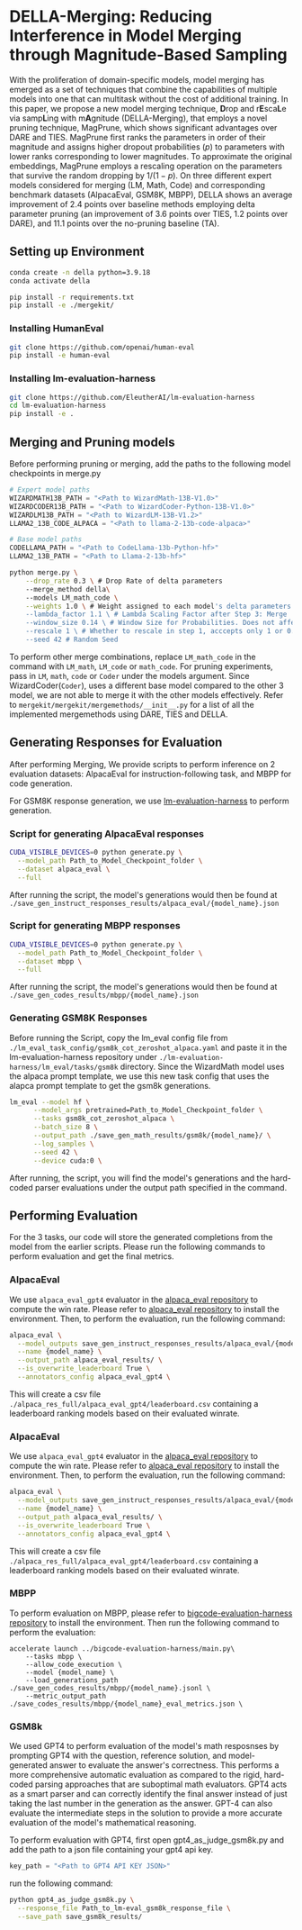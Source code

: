 # DELLA-Merging: Reducing Interference in Model Merging through Magnitude-Based Sampling

With the proliferation of domain-specific models, model merging has emerged as a set of techniques that combine the capabilities of multiple models into one that can multitask without the cost of additional training. In this paper, we propose a new model merging technique, **D**rop and r**E**sca**L**e via samp**L**ing with m**A**gnitude (DELLA-Merging), that employs a novel pruning technique, MagPrune, which shows significant advantages over DARE and TIES. MagPrune first ranks the parameters in order of their magnitude and assigns higher dropout probabilities ($p$) to parameters with lower ranks corresponding to lower magnitudes. To approximate the original embeddings, MagPrune employs a rescaling operation on the parameters that survive the random dropping by $1/(1-p)$. On three different expert models considered for merging (LM, Math, Code) and corresponding benchmark datasets (AlpacaEval, GSM8K, MBPP), DELLA shows an average improvement of 2.4 points over baseline methods employing delta parameter pruning (an improvement of 3.6 points over TIES, 1.2 points over DARE), and 11.1 points over the no-pruning baseline (TA).

## Setting up Environment
```bash
conda create -n della python=3.9.18
conda activate della

pip install -r requirements.txt
pip install -e ./mergekit/
```

### Installing HumanEval
```bash
git clone https://github.com/openai/human-eval
pip install -e human-eval
```

### Installing lm-evaluation-harness
```bash
git clone https://github.com/EleutherAI/lm-evaluation-harness
cd lm-evaluation-harness
pip install -e .
```

## Merging and Pruning models
Before performing pruning or merging, add the paths to the following model checkpoints in merge.py

```py
# Expert model paths
WIZARDMATH13B_PATH = "<Path to WizardMath-13B-V1.0>"
WIZARDCODER13B_PATH = "<Path to WizardCoder-Python-13B-V1.0>"
WIZARDLM13B_PATH = "<Path to WizardLM-13B-V1.2>"
LLAMA2_13B_CODE_ALPACA = "<Path to llama-2-13b-code-alpaca>"

# Base model paths
CODELLAMA_PATH = "<Path to CodeLlama-13b-Python-hf>"
LLAMA2_13B_PATH = "<Path to Llama-2-13b-hf>"
```

```bash
python merge.py \
    --drop_rate 0.3 \ # Drop Rate of delta parameters
    --merge_method della\ 
    --models LM_math_code \
    --weights 1.0 \ # Weight assigned to each model's delta parameters
    --lambda_factor 1.1 \ # Lambda Scaling Factor after Step 3: Merge
    --window_size 0.14 \ # Window Size for Probabilities. Does not affect DARE and TIES
    --rescale 1 \ # Whether to rescale in step 1, acccepts only 1 or 0.
    --seed 42 # Random Seed 
```

To perform other merge combinations, replace `LM_math_code` in the command with `LM_math`, `LM_code` or `math_code`. For pruning experiments, pass in `LM`, `math`, `code` or `Coder` under the models argument. Since WizardCoder(`Coder`), uses a different base model compared to the other 3 model, we are not able to merge it with the other models effectively. Refer to `mergekit/mergekit/mergemethods/__init__.py` for a list of all the implemented mergemethods using DARE, TIES and DELLA.

## Generating Responses for Evaluation
After performing Merging, We provide scripts to perform inference on 2 evaluation datasets: AlpacaEval for instruction-following task, and MBPP for code generation.

For GSM8K response generation, we use [lm-evaluation-harness](https://github.com/EleutherAI/lm-evaluation-harness) to perform generation.

### Script for generating AlpacaEval responses
```bash
CUDA_VISIBLE_DEVICES=0 python generate.py \
  --model_path Path_to_Model_Checkpoint_folder \
  --dataset alpaca_eval \
  --full
```
After running the script, the model's generations would then be found at `./save_gen_instruct_responses_results/alpaca_eval/{model_name}.json`

### Script for generating MBPP responses
```bash
CUDA_VISIBLE_DEVICES=0 python generate.py \
  --model_path Path_to_Model_Checkpoint_folder \
  --dataset mbpp \
  --full
```
After running the script, the model's generations would then be found at `./save_gen_codes_results/mbpp/{model_name}.json`

### Generating GSM8K Responses
Before running the Script, copy the lm_eval config file from `./lm_eval_task_config/gsm8k_cot_zeroshot_alpaca.yaml` and paste it in the lm-evaluation-harness repository under `./lm-evaluation-harness/lm_eval/tasks/gsm8k` directory. Since the WizardMath model uses the alpaca prompt template, we use this new task config that uses the alapca prompt template to get the gsm8k generations.

```bash
lm_eval --model hf \
      --model_args pretrained=Path_to_Model_Checkpoint_folder \
      --tasks gsm8k_cot_zeroshot_alpaca \
      --batch_size 8 \
      --output_path ./save_gen_math_results/gsm8k/{model_name}/ \
      --log_samples \
      --seed 42 \
      --device cuda:0 \
```

After running, the script, you will find the model's generations and the hard-coded parser evaluations under the output path specified in the command.

## Performing Evaluation
For the 3 tasks, our code will store the generated completions from the model from the earlier scripts. Please run the following commands to perform evaluation and get the final metrics.

### AlpacaEval
We use ```alpaca_eval_gpt4``` evaluator in the [alpaca_eval repository](https://github.com/tatsu-lab/alpaca_eval) to compute the win rate. Please refer to [alpaca_eval repository](https://github.com/tatsu-lab/alpaca_eval) to install the environment. Then, to perform the evaluation, run the following command:
```bash
alpaca_eval \
  --model_outputs save_gen_instruct_responses_results/alpaca_eval/{model_name}.json \
  --name {model_name} \
  --output_path alpaca_eval_results/ \
  --is_overwrite_leaderboard True \
  --annotators_config alpaca_eval_gpt4 \
```
This will create a csv file ```./alpaca_res_full/alpaca_eval_gpt4/leaderboard.csv``` containing a leaderboard ranking models based on their evaluated winrate.

### AlpacaEval
We use ```alpaca_eval_gpt4``` evaluator in the [alpaca_eval repository](https://github.com/tatsu-lab/alpaca_eval) to compute the win rate. Please refer to [alpaca_eval repository](https://github.com/tatsu-lab/alpaca_eval) to install the environment. Then, to perform the evaluation, run the following command:
```bash
alpaca_eval \
  --model_outputs save_gen_instruct_responses_results/alpaca_eval/{model_name}.json \
  --name {model_name} \
  --output_path alpaca_eval_results/ \
  --is_overwrite_leaderboard True \
  --annotators_config alpaca_eval_gpt4 \
```
This will create a csv file ```./alpaca_res_full/alpaca_eval_gpt4/leaderboard.csv``` containing a leaderboard ranking models based on their evaluated winrate.

### MBPP

To perform evaluation on MBPP, please refer to [bigcode-evaluation-harness repository](https://github.com/bigcode-project/bigcode-evaluation-harness) to install the environment. Then run the following command to perform the evaluation:

```{bash}
accelerate launch ../bigcode-evaluation-harness/main.py\
    --tasks mbpp \
    --allow_code_execution \
    --model {model_name} \
    --load_generations_path ./save_gen_codes_results/mbpp/{model_name}.jsonl \
    --metric_output_path ./save_codes_results/mbpp/{model_name}_eval_metrics.json \
```

### GSM8k
We used GPT4 to perform evaluation of the model's math resposnses by prompting GPT4 with the question, reference solution, and model-generated answer to evaluate the answer's correctness. This performs a more comprehensive automatic evaluation as compared to the rigid, hard-coded parsing approaches that are suboptimal math evaluators. GPT4 acts as a smart parser and can correctly identify the final answer instead of just taking the last number in the generation as the answer. GPT-4 can also evaluate the intermediate steps in the solution to provide a more accurate evaluation of the model's mathematical reasoning.

To perform evaluation with GPT4, first open gpt4_as_judge_gsm8k.py and add the path to a json file containing your gpt4 api key. 
```python
key_path = "<Path to GPT4 API KEY JSON>"
```
 run the following command:

```bash
python gpt4_as_judge_gsm8k.py \
  --response_file Path_to_lm-eval_gsm8k_response_file \
  --save_path save_gsm8k_results/
```

